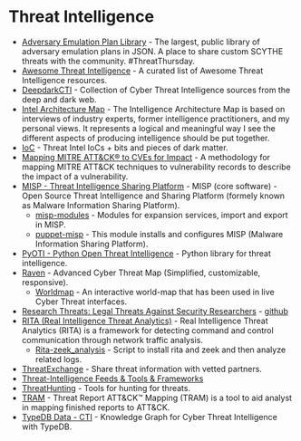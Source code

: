 # Threat Intelligence

- [Adversary Emulation Plan Library](https://github.com/scythe-io/community-threats) - The largest, public library of adversary emulation plans in JSON. A place to share custom SCYTHE threats with the community. #ThreatThursday.
- [Awesome Threat Intelligence](https://github.com/hslatman/awesome-threat-intelligence) - A curated list of Awesome Threat Intelligence resources.
- [DeepdarkCTI](https://github.com/fastfire/deepdarkCTI) - Collection of Cyber Threat Intelligence sources from the deep and dark web.
- [Intel Architecture Map](https://github.com/Errum/IntelArchitectureMap) - The Intelligence Architecture Map is based on interviews of industry experts, former intelligence practitioners, and my personal views. It represents a logical and meaningful way I see the different aspects of producing intelligence should be put together.
- [IoC](https://github.com/avast/ioc) - Threat Intel IoCs + bits and pieces of dark matter.
- [Mapping MITRE ATT&CK® to CVEs for Impact](https://github.com/center-for-threat-informed-defense/attack_to_cve) - A methodology for mapping MITRE ATT&CK techniques to vulnerability records to describe the impact of a vulnerability.
- [MISP - Threat Intelligence Sharing Platform](https://github.com/MISP/MISP) - MISP (core software) - Open Source Threat Intelligence and Sharing Platform (formely known as Malware Information Sharing Platform).
  - [misp-modules](https://github.com/MISP/misp-modules) - Modules for expansion services, import and export in MISP.
  - [puppet-misp](https://github.com/voxpupuli/puppet-misp) - This module installs and configures MISP (Malware Information Sharing Platform).
- [PyOTI - Python Open Threat Intelligence](https://github.com/RH-ISAC/PyOTI) - Python library for threat intelligence.
- [Raven](https://github.com/qeeqbox/raven) - Advanced Cyber Threat Map (Simplified, customizable, responsive).
  - [Worldmap](https://github.com/qeeqbox/worldmap) - An interactive world-map that has been used in live Cyber Threat interfaces.
- [Research Threats: Legal Threats Against Security Researchers](https://threats.disclose.io/) - [github](https://github.com/disclose/research-threats)
- [RITA (Real Intelligence Threat Analytics)](https://github.com/activecm/rita) - Real Intelligence Threat Analytics (RITA) is a framework for detecting command and control communication through network traffic analysis.
  - [Rita-zeek_analysis](https://github.com/tsale/Rita-zeek_analysis) - Script to install rita and zeek and then analyze related logs.
- [ThreatExchange](https://github.com/facebook/ThreatExchange) - Share threat information with vetted partners.
- [Threat-Intelligence Feeds & Tools & Frameworks](https://github.com/P3t3rp4rk3r/Threat_Intelligence)
- [ThreatHunting](https://github.com/GossiTheDog/ThreatHunting) - Tools for hunting for threats.
- [TRAM](https://github.com/mitre-attack/tram) - Threat Report ATT&CK™ Mapping (TRAM) is a tool to aid analyst in mapping finished reports to ATT&CK.
- [TypeDB Data - CTI](https://github.com/typedb-osi/typedb-data-cti) - Knowledge Graph for Cyber Threat Intelligence with TypeDB.
